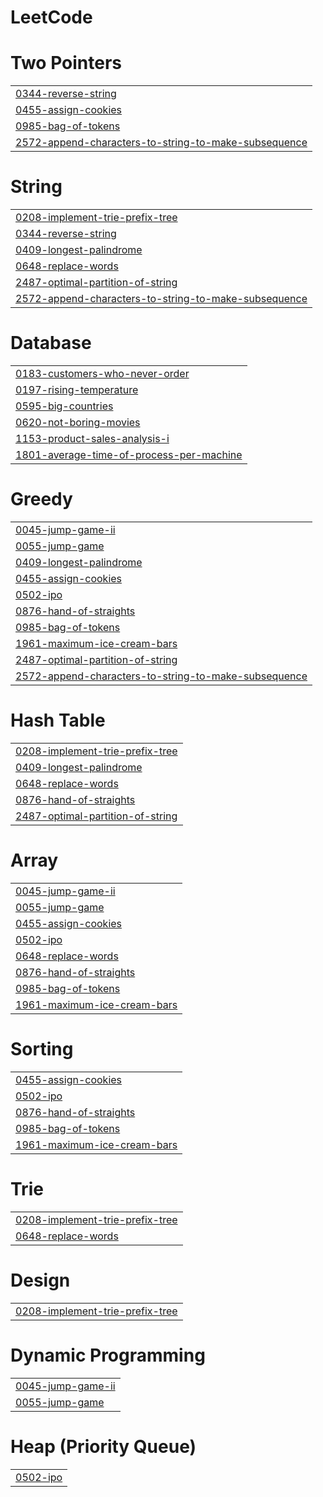 # LeetCode


# Two Pointers
|  |
| ------- |
| [0344-reverse-string](https://github.com/Ujjwalkr983/LeetCode/tree/master/0344-reverse-string) |
| [0455-assign-cookies](https://github.com/Ujjwalkr983/LeetCode/tree/master/0455-assign-cookies) |
| [0985-bag-of-tokens](https://github.com/Ujjwalkr983/LeetCode/tree/master/0985-bag-of-tokens) |
| [2572-append-characters-to-string-to-make-subsequence](https://github.com/Ujjwalkr983/LeetCode/tree/master/2572-append-characters-to-string-to-make-subsequence) |
# String
|  |
| ------- |
| [0208-implement-trie-prefix-tree](https://github.com/Ujjwalkr983/LeetCode/tree/master/0208-implement-trie-prefix-tree) |
| [0344-reverse-string](https://github.com/Ujjwalkr983/LeetCode/tree/master/0344-reverse-string) |
| [0409-longest-palindrome](https://github.com/Ujjwalkr983/LeetCode/tree/master/0409-longest-palindrome) |
| [0648-replace-words](https://github.com/Ujjwalkr983/LeetCode/tree/master/0648-replace-words) |
| [2487-optimal-partition-of-string](https://github.com/Ujjwalkr983/LeetCode/tree/master/2487-optimal-partition-of-string) |
| [2572-append-characters-to-string-to-make-subsequence](https://github.com/Ujjwalkr983/LeetCode/tree/master/2572-append-characters-to-string-to-make-subsequence) |
# Database
|  |
| ------- |
| [0183-customers-who-never-order](https://github.com/Ujjwalkr983/LeetCode/tree/master/0183-customers-who-never-order) |
| [0197-rising-temperature](https://github.com/Ujjwalkr983/LeetCode/tree/master/0197-rising-temperature) |
| [0595-big-countries](https://github.com/Ujjwalkr983/LeetCode/tree/master/0595-big-countries) |
| [0620-not-boring-movies](https://github.com/Ujjwalkr983/LeetCode/tree/master/0620-not-boring-movies) |
| [1153-product-sales-analysis-i](https://github.com/Ujjwalkr983/LeetCode/tree/master/1153-product-sales-analysis-i) |
| [1801-average-time-of-process-per-machine](https://github.com/Ujjwalkr983/LeetCode/tree/master/1801-average-time-of-process-per-machine) |
# Greedy
|  |
| ------- |
| [0045-jump-game-ii](https://github.com/Ujjwalkr983/LeetCode/tree/master/0045-jump-game-ii) |
| [0055-jump-game](https://github.com/Ujjwalkr983/LeetCode/tree/master/0055-jump-game) |
| [0409-longest-palindrome](https://github.com/Ujjwalkr983/LeetCode/tree/master/0409-longest-palindrome) |
| [0455-assign-cookies](https://github.com/Ujjwalkr983/LeetCode/tree/master/0455-assign-cookies) |
| [0502-ipo](https://github.com/Ujjwalkr983/LeetCode/tree/master/0502-ipo) |
| [0876-hand-of-straights](https://github.com/Ujjwalkr983/LeetCode/tree/master/0876-hand-of-straights) |
| [0985-bag-of-tokens](https://github.com/Ujjwalkr983/LeetCode/tree/master/0985-bag-of-tokens) |
| [1961-maximum-ice-cream-bars](https://github.com/Ujjwalkr983/LeetCode/tree/master/1961-maximum-ice-cream-bars) |
| [2487-optimal-partition-of-string](https://github.com/Ujjwalkr983/LeetCode/tree/master/2487-optimal-partition-of-string) |
| [2572-append-characters-to-string-to-make-subsequence](https://github.com/Ujjwalkr983/LeetCode/tree/master/2572-append-characters-to-string-to-make-subsequence) |
# Hash Table
|  |
| ------- |
| [0208-implement-trie-prefix-tree](https://github.com/Ujjwalkr983/LeetCode/tree/master/0208-implement-trie-prefix-tree) |
| [0409-longest-palindrome](https://github.com/Ujjwalkr983/LeetCode/tree/master/0409-longest-palindrome) |
| [0648-replace-words](https://github.com/Ujjwalkr983/LeetCode/tree/master/0648-replace-words) |
| [0876-hand-of-straights](https://github.com/Ujjwalkr983/LeetCode/tree/master/0876-hand-of-straights) |
| [2487-optimal-partition-of-string](https://github.com/Ujjwalkr983/LeetCode/tree/master/2487-optimal-partition-of-string) |
# Array
|  |
| ------- |
| [0045-jump-game-ii](https://github.com/Ujjwalkr983/LeetCode/tree/master/0045-jump-game-ii) |
| [0055-jump-game](https://github.com/Ujjwalkr983/LeetCode/tree/master/0055-jump-game) |
| [0455-assign-cookies](https://github.com/Ujjwalkr983/LeetCode/tree/master/0455-assign-cookies) |
| [0502-ipo](https://github.com/Ujjwalkr983/LeetCode/tree/master/0502-ipo) |
| [0648-replace-words](https://github.com/Ujjwalkr983/LeetCode/tree/master/0648-replace-words) |
| [0876-hand-of-straights](https://github.com/Ujjwalkr983/LeetCode/tree/master/0876-hand-of-straights) |
| [0985-bag-of-tokens](https://github.com/Ujjwalkr983/LeetCode/tree/master/0985-bag-of-tokens) |
| [1961-maximum-ice-cream-bars](https://github.com/Ujjwalkr983/LeetCode/tree/master/1961-maximum-ice-cream-bars) |
# Sorting
|  |
| ------- |
| [0455-assign-cookies](https://github.com/Ujjwalkr983/LeetCode/tree/master/0455-assign-cookies) |
| [0502-ipo](https://github.com/Ujjwalkr983/LeetCode/tree/master/0502-ipo) |
| [0876-hand-of-straights](https://github.com/Ujjwalkr983/LeetCode/tree/master/0876-hand-of-straights) |
| [0985-bag-of-tokens](https://github.com/Ujjwalkr983/LeetCode/tree/master/0985-bag-of-tokens) |
| [1961-maximum-ice-cream-bars](https://github.com/Ujjwalkr983/LeetCode/tree/master/1961-maximum-ice-cream-bars) |
# Trie
|  |
| ------- |
| [0208-implement-trie-prefix-tree](https://github.com/Ujjwalkr983/LeetCode/tree/master/0208-implement-trie-prefix-tree) |
| [0648-replace-words](https://github.com/Ujjwalkr983/LeetCode/tree/master/0648-replace-words) |
# Design
|  |
| ------- |
| [0208-implement-trie-prefix-tree](https://github.com/Ujjwalkr983/LeetCode/tree/master/0208-implement-trie-prefix-tree) |
# Dynamic Programming
|  |
| ------- |
| [0045-jump-game-ii](https://github.com/Ujjwalkr983/LeetCode/tree/master/0045-jump-game-ii) |
| [0055-jump-game](https://github.com/Ujjwalkr983/LeetCode/tree/master/0055-jump-game) |
# Heap (Priority Queue)
|  |
| ------- |
| [0502-ipo](https://github.com/Ujjwalkr983/LeetCode/tree/master/0502-ipo) |
